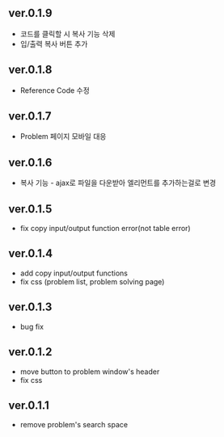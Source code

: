 ## ver.0.1.9
- 코드를 클릭할 시 복사 기능 삭제
- 입/출력 복사 버튼 추가

## ver.0.1.8
- Reference Code 수정

## ver.0.1.7
- Problem 페이지 모바일 대응

## ver.0.1.6
- 복사 기능 - ajax로 파일을 다운받아 엘리먼트를 추가하는걸로 변경

## ver.0.1.5
- fix copy input/output function error(not table error)

## ver.0.1.4
- add copy input/output functions
- fix css (problem list, problem solving page)

## ver.0.1.3
- bug fix

## ver.0.1.2
- move button to problem window's header
- fix css

## ver.0.1.1
- remove problem's search space

